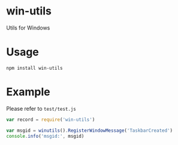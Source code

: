 # win-utils

Utils for Windows

# Usage

```
npm install win-utils
```

# Example

Please refer to `test/test.js`

```javascript
var record = require('win-utils')

var msgid = winutils().RegisterWindowMessage('TaskbarCreated')
console.info('msgid:', msgid)
```